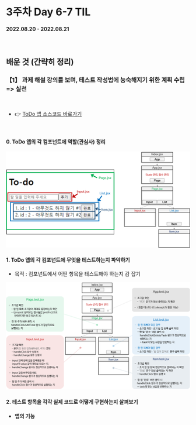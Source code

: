 # 3주차 Day 6-7 TIL

#### 2022.08.20 - 2022.08.21

<br/>

## 배운 것 (간략히 정리)

### 【1】 과제 해설 강의를 보며, 테스트 작성법에 능숙해지기 위한 계획 수립 => 실천

<br/>

- 👉 <a href="TIL\CodeSoom\Week 3\ToDoAppSrc">ToDo 앱 소스코드 바로가기</a>

<br/>

#### 0. ToDo 앱의 각 컴포넌트에 역할(관심사) 정리

<img src="img/to_do_app.png">

<br/>

#### 1. ToDo 앱의 각 컴포넌트에 무엇을 테스트하는지 파악하기

- 목적 : 컴포넌트에서 어떤 항목을 테스트해야 하는지 감 잡기

<img src="img/to_do_app_test.png">

<br/>

#### 2. 테스트 항목을 각각 실제 코드로 어떻게 구현하는지 살펴보기



- <strong>앱의 기능</strong>
